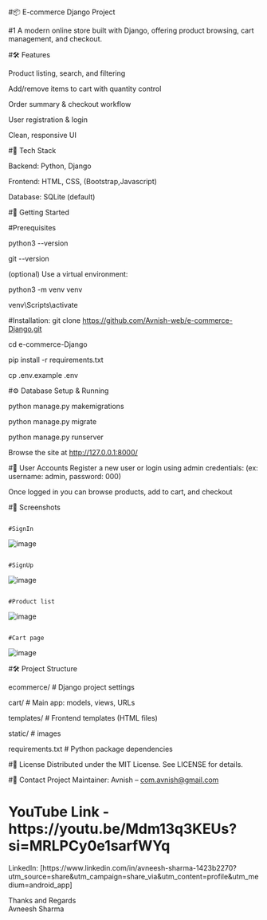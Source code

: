 #📦 E-commerce Django Project

#1 A modern online store built with Django, offering product browsing, cart management, and checkout.


#🛠️ Features

Product listing, search, and filtering

Add/remove items to cart with quantity control

Order summary & checkout workflow

User registration & login

Clean, responsive UI

#🧩 Tech Stack

Backend: Python, Django

Frontend: HTML, CSS, (Bootstrap,Javascript)

Database: SQLite (default)

#🚀 Getting Started

#Prerequisites

python3 --version

git --version

(optional) Use a virtual environment:


python3 -m venv venv

venv\Scripts\activate     



#Installation:
git clone https://github.com/Avnish-web/e-commerce-Django.git

cd e-commerce-Django

pip install -r requirements.txt

cp .env.example .env


#⚙️ Database Setup & Running

python manage.py makemigrations

python manage.py migrate

python manage.py runserver

Browse the site at http://127.0.0.1:8000/


#👥 User Accounts
Register a new user or login using admin credentials: (ex: username: admin, password: 000)

Once logged in you can browse products, add to cart, and checkout

#📱 Screenshots

                                                                            #SignIn

![image](https://github.com/user-attachments/assets/165017c5-0f71-4a24-adbe-6bf52c577cdd)

                                                                            #SignUp

![image](https://github.com/user-attachments/assets/c4b06b56-0f04-4e4b-98aa-76017042a2f5)


                                                                            #Product list
![image](https://github.com/user-attachments/assets/0fa3b312-1be6-4622-9900-e355538d4262)

                                                                            #Cart page
![image](https://github.com/user-attachments/assets/12997024-4968-452c-851b-5b6c923f59df)

#🛠️ Project Structure

ecommerce/            # Django project settings

cart/                 # Main app: models, views, URLs

templates/            # Frontend templates (HTML files)

static/               # images

requirements.txt      # Python package dependencies


#📄 License
Distributed under the MIT License. See LICENSE for details.

#💬 Contact
Project Maintainer: Avnish – com.avnish@gmail.com
<h1>YouTube Link -  https://youtu.be/Mdm13q3KEUs?si=MRLPCy0e1sarfWYq </h1>
LinkedIn: [https://www.linkedin.com/in/avneesh-sharma-1423b2270?utm_source=share&utm_campaign=share_via&utm_content=profile&utm_medium=android_app]

Thanks and Regards <br>
Avneesh Sharma
